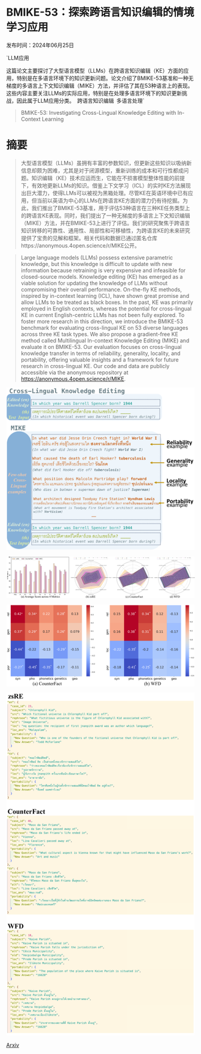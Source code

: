# BMIKE-53：探索跨语言知识编辑的情境学习应用

发布时间：2024年06月25日

`LLM应用

这篇论文主要探讨了大型语言模型（LLMs）在跨语言知识编辑（KE）方面的应用，特别是在多语言环境下的知识更新问题。论文介绍了BMIKE-53基准和一种无梯度的多语言上下文知识编辑（MIKE）方法，并评估了其在53种语言上的表现。这些内容主要关注LLMs的实际应用，特别是在处理多语言环境下的知识更新挑战，因此属于LLM应用分类。` `跨语言知识编辑` `多语言处理`

> BMIKE-53: Investigating Cross-Lingual Knowledge Editing with In-Context Learning

# 摘要

> 大型语言模型（LLMs）虽拥有丰富的参数知识，但更新这些知识以吸纳新信息却颇为困难，尤其是对于闭源模型，重新训练的成本和可行性都成问题。知识编辑（KE）技术应运而生，它能在不损害模型整体性能的前提下，有效地更新LLMs的知识。借鉴上下文学习（ICL）的实时KE方法展现出巨大潜力，使得LLMs可以被视为黑箱处理。尽管KE在英语环境中已有应用，但当前以英语为中心的LLMs在跨语言KE方面的潜力仍有待挖掘。为此，我们推出了BMIKE-53基准，用于评估53种语言在三种KE任务类型上的跨语言KE表现。同时，我们提出了一种无梯度的多语言上下文知识编辑（MIKE）方法，并在BMIKE-53上进行了评估。我们的研究聚焦于跨语言知识转移的可靠性、通用性、局部性和可移植性，为跨语言KE的未来研究提供了宝贵的见解和框架。相关代码和数据已通过匿名仓库https://anonymous.4open.science/r/MIKE公开。

> Large language models (LLMs) possess extensive parametric knowledge, but this knowledge is difficult to update with new information because retraining is very expensive and infeasible for closed-source models. Knowledge editing (KE) has emerged as a viable solution for updating the knowledge of LLMs without compromising their overall performance. On-the-fly KE methods, inspired by in-context learning (ICL), have shown great promise and allow LLMs to be treated as black boxes. In the past, KE was primarily employed in English contexts, whereas the potential for cross-lingual KE in current English-centric LLMs has not been fully explored. To foster more research in this direction, we introduce the BMIKE-53 benchmark for evaluating cross-lingual KE on 53 diverse languages across three KE task types. We also propose a gradient-free KE method called Multilingual In-context Knowledge Editing (MIKE) and evaluate it on BMIKE-53. Our evaluation focuses on cross-lingual knowledge transfer in terms of reliability, generality, locality, and portability, offering valuable insights and a framework for future research in cross-lingual KE. Our code and data are publicly accessible via the anonymous repository at https://anonymous.4open.science/r/MIKE.

![BMIKE-53：探索跨语言知识编辑的情境学习应用](../../../paper_images/2406.17764/x1.png)

![BMIKE-53：探索跨语言知识编辑的情境学习应用](../../../paper_images/2406.17764/multi_compound.png)

![BMIKE-53：探索跨语言知识编辑的情境学习应用](../../../paper_images/2406.17764/heatmap.png)

![BMIKE-53：探索跨语言知识编辑的情境学习应用](../../../paper_images/2406.17764/x2.png)

[Arxiv](https://arxiv.org/abs/2406.17764)